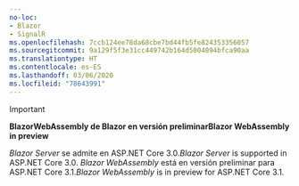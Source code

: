 ```yaml
---
no-loc:
- Blazor
- SignalR
ms.openlocfilehash: 7ccb124ee78da68cbe7bd44fb5fe824353356057
ms.sourcegitcommit: 9a129f5f3e31cc449742b164d5004894bfca90aa
ms.translationtype: HT
ms.contentlocale: es-ES
ms.lasthandoff: 03/06/2020
ms.locfileid: "78643991"
---
```

> [!IMPORTANT]
> <span data-ttu-id="20d13-101">**BlazorWebAssembly de Blazor en versión preliminar**</span><span class="sxs-lookup"><span data-stu-id="20d13-101">**Blazor WebAssembly in preview**</span></span>
>
> <span data-ttu-id="20d13-102">*Blazor Server* se admite en ASP.NET Core 3.0.</span><span class="sxs-lookup"><span data-stu-id="20d13-102">*Blazor Server* is supported in ASP.NET Core 3.0.</span></span> <span data-ttu-id="20d13-103">*Blazor WebAssembly* está en versión preliminar para ASP.NET Core 3.1.</span><span class="sxs-lookup"><span data-stu-id="20d13-103">*Blazor WebAssembly* is in preview for ASP.NET Core 3.1.</span></span>
